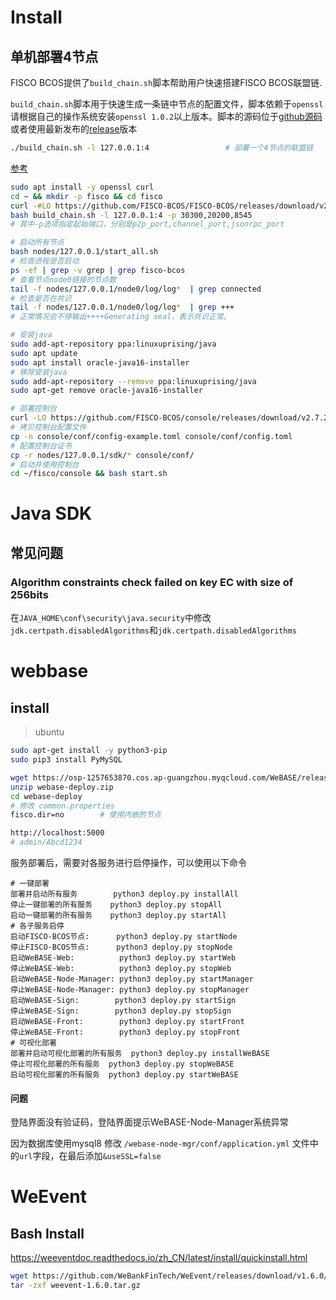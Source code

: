 # Install

## 单机部署4节点

FISCO BCOS提供了`build_chain.sh`脚本帮助用户快速搭建FISCO BCOS联盟链.

`build_chain.sh`脚本用于快速生成一条链中节点的配置文件，脚本依赖于`openssl`请根据自己的操作系统安装`openssl 1.0.2`以上版本。脚本的源码位于[github源码](https://github.com/FISCO-BCOS/FISCO-BCOS/blob/master/tools/build_chain.sh) 或者使用最新发布的[release](https://github.com/FISCO-BCOS/FISCO-BCOS/releases)版本

```bash
./build_chain.sh -l 127.0.0.1:4 				# 部署一个4节点的联盟链 			
```

[参考](https://fisco-bcos-documentation.readthedocs.io/zh_CN/latest/docs/manual/build_chain.html)



```bash
sudo apt install -y openssl curl
cd ~ && mkdir -p fisco && cd fisco
curl -#LO https://github.com/FISCO-BCOS/FISCO-BCOS/releases/download/v2.7.2/build_chain.sh && chmod u+x build_chain.sh
bash build_chain.sh -l 127.0.0.1:4 -p 30300,20200,8545
# 其中-p选项指定起始端口，分别是p2p_port,channel_port,jsonrpc_port

# 启动所有节点
bash nodes/127.0.0.1/start_all.sh
# 检查进程是否启动
ps -ef | grep -v grep | grep fisco-bcos
# 查看节点node0链接的节点数
tail -f nodes/127.0.0.1/node0/log/log*  | grep connected
# 检查是否在共识
tail -f nodes/127.0.0.1/node0/log/log*  | grep +++
# 正常情况会不停输出++++Generating seal，表示共识正常。

# 安装java
sudo add-apt-repository ppa:linuxuprising/java
sudo apt update
sudo apt install oracle-java16-installer
# 移除安装java
sudo add-apt-repository --remove ppa:linuxuprising/java
sudo apt-get remove oracle-java16-installer

# 部署控制台
curl -LO https://github.com/FISCO-BCOS/console/releases/download/v2.7.2/download_console.sh && bash download_console.sh
# 拷贝控制台配置文件
cp -n console/conf/config-example.toml console/conf/config.toml
# 配置控制台证书
cp -r nodes/127.0.0.1/sdk/* console/conf/
# 启动并使用控制台
cd ~/fisco/console && bash start.sh
```

# Java SDK

## 常见问题

### Algorithm constraints check failed on key EC with size of 256bits

在`JAVA_HOME\conf\security\java.security`中修改`jdk.certpath.disabledAlgorithms`和`jdk.certpath.disabledAlgorithms`







# webbase 

## install

> ubuntu

```bash
sudo apt-get install -y python3-pip
sudo pip3 install PyMySQL

wget https://osp-1257653870.cos.ap-guangzhou.myqcloud.com/WeBASE/releases/download/v1.5.2/webase-deploy.zip
unzip webase-deploy.zip
cd webase-deploy
# 修改 common.properties
fisco.dir=no 		# 使用内嵌的节点

http://localhost:5000
# admin/Abcd1234
```



服务部署后，需要对各服务进行启停操作，可以使用以下命令

```bahs
# 一键部署
部署并启动所有服务        python3 deploy.py installAll
停止一键部署的所有服务    python3 deploy.py stopAll
启动一键部署的所有服务    python3 deploy.py startAll
# 各子服务启停
启动FISCO-BCOS节点:      python3 deploy.py startNode
停止FISCO-BCOS节点:      python3 deploy.py stopNode
启动WeBASE-Web:          python3 deploy.py startWeb
停止WeBASE-Web:          python3 deploy.py stopWeb
启动WeBASE-Node-Manager: python3 deploy.py startManager
停止WeBASE-Node-Manager: python3 deploy.py stopManager
启动WeBASE-Sign:        python3 deploy.py startSign
停止WeBASE-Sign:        python3 deploy.py stopSign
启动WeBASE-Front:        python3 deploy.py startFront
停止WeBASE-Front:        python3 deploy.py stopFront
# 可视化部署
部署并启动可视化部署的所有服务  python3 deploy.py installWeBASE
停止可视化部署的所有服务  python3 deploy.py stopWeBASE
启动可视化部署的所有服务  python3 deploy.py startWeBASE
```



#### 问题

登陆界面没有验证码，登陆界面提示WeBASE-Node-Manager系统异常

因为数据库使用mysql8 修改 `/webase-node-mgr/conf/application.yml` 文件中的`url`字段，在最后添加`&useSSL=false`



# WeEvent

## Bash Install

https://weeventdoc.readthedocs.io/zh_CN/latest/install/quickinstall.html

```bash
wget https://github.com/WeBankFinTech/WeEvent/releases/download/v1.6.0/weevent-1.6.0.tar.gz
tar -zxf weevent-1.6.0.tar.gz

```



